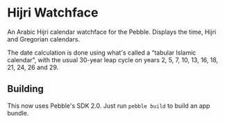 # Hijri Watchface

An Arabic Hijri calendar watchface for the Pebble. Displays the time, Hijri and Gregorian calendars.

The date calculation is done using what's called a “tabular Islamic calendar”, with the usual 30-year leap cycle on years 2, 5, 7, 10, 13, 16, 18, 21, 24, 26 and 29.

## Building

This now uses Pebble's SDK 2.0. Just run `pebble build` to build an app bundle.
